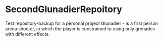 # SecondGlunadierRepoitory
Test repository-backup for a personal project
Glunadier - is a first person arena shooter, in which the player is constrained to using only grenades with different effects.
